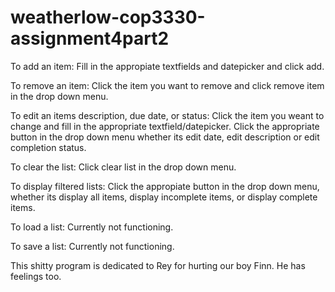 # weatherlow-cop3330-assignment4part2

To add an item:
  Fill in the appropiate textfields and datepicker and click add.
  
To remove an item:
  Click the item you want to remove and click remove item in the drop down menu.

To edit an items description, due date, or status:
  Click the item you weant to change and fill in the appropriate textfield/datepicker.
  Click the appropriate button in the drop down menu whether its edit date, edit description or edit completion status.
  
To clear the list:
  Click clear list in the drop down menu.
  
To display filtered lists:
   Click the appropiate button in the drop down menu, whether its display all items, display incomplete items, or display complete items.
   
To load a list:
  Currently not functioning.
 
To save a list:
  Currently not functioning.
  
  
  
This shitty program is dedicated to Rey for hurting our boy Finn. He has feelings too.
